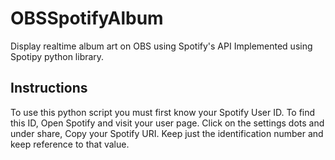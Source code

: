# OBSSpotifyAlbum
Display realtime album art on OBS using Spotify's API
Implemented using Spotipy python library.

## Instructions
To use this python script you must first know your Spotify User ID. To find this ID, Open Spotify and visit your user page. Click on the settings dots and under share, Copy your Spotify URI. Keep just the identification number and keep reference to that value.

